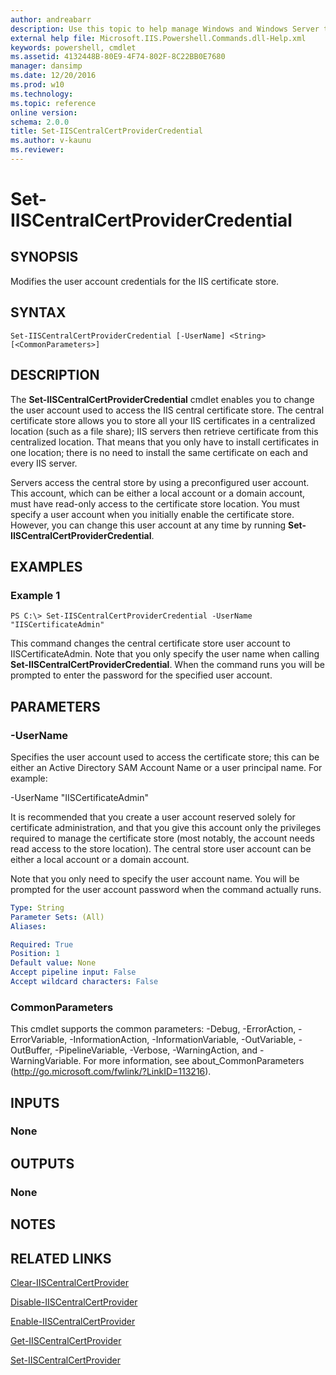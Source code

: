 ```yaml
---
author: andreabarr
description: Use this topic to help manage Windows and Windows Server technologies with Windows PowerShell.
external help file: Microsoft.IIS.Powershell.Commands.dll-Help.xml
keywords: powershell, cmdlet
ms.assetid: 4132448B-80E9-4F74-802F-8C22BB0E7680
manager: dansimp
ms.date: 12/20/2016
ms.prod: w10
ms.technology: 
ms.topic: reference
online version: 
schema: 2.0.0
title: Set-IISCentralCertProviderCredential
ms.author: v-kaunu
ms.reviewer:
---
```


# Set-IISCentralCertProviderCredential

## SYNOPSIS
Modifies the user account credentials for the IIS certificate store.

## SYNTAX

```
Set-IISCentralCertProviderCredential [-UserName] <String> [<CommonParameters>]
```

## DESCRIPTION
The **Set-IISCentralCertProviderCredential** cmdlet enables you to change the user account used to access the IIS central certificate store.
The central certificate store allows you to store all your IIS certificates in a centralized location (such as a file share); IIS servers then retrieve certificate from this centralized location.
That means that you only have to install certificates in one location; there is no need to install the same certificate on each and every IIS server.

Servers access the central store by using a preconfigured user account.
This account, which can be either a local account or a domain account, must have read-only access to the certificate store location.
You must specify a user account when you initially enable the certificate store.
However, you can change this user account at any time by running **Set-IISCentralCertProviderCredential**.

## EXAMPLES

### Example 1
```
PS C:\> Set-IISCentralCertProviderCredential -UserName "IISCertificateAdmin"
```

This command changes the central certificate store user account to IISCertificateAdmin.
Note that you only specify the user name when calling **Set-IISCentralCertProviderCredential**.
When the command runs you will be prompted to enter the password for the specified user account.

## PARAMETERS

### -UserName
Specifies the user account used to access the certificate store; this can be either an Active Directory SAM Account Name or a user principal name.
For example:

-UserName "IISCertificateAdmin"

It is recommended that you create a user account reserved solely for certificate administration, and that you give this account only the privileges required to manage the certificate store (most notably, the account needs read access to the store location).
The central store user account can be either a local account or a domain account.

Note that you only need to specify the user account name.
You will be prompted for the user account password when the command actually runs.

```yaml
Type: String
Parameter Sets: (All)
Aliases: 

Required: True
Position: 1
Default value: None
Accept pipeline input: False
Accept wildcard characters: False
```

### CommonParameters
This cmdlet supports the common parameters: -Debug, -ErrorAction, -ErrorVariable, -InformationAction, -InformationVariable, -OutVariable, -OutBuffer, -PipelineVariable, -Verbose, -WarningAction, and -WarningVariable. For more information, see about_CommonParameters (http://go.microsoft.com/fwlink/?LinkID=113216).

## INPUTS

### None

## OUTPUTS

### None

## NOTES

## RELATED LINKS

[Clear-IISCentralCertProvider](./Clear-IISCentralCertProvider.md)

[Disable-IISCentralCertProvider](./Disable-IISCentralCertProvider.md)

[Enable-IISCentralCertProvider](./Enable-IISCentralCertProvider.md)

[Get-IISCentralCertProvider](./Get-IISCentralCertProvider.md)

[Set-IISCentralCertProvider](./Set-IISCentralCertProvider.md)

